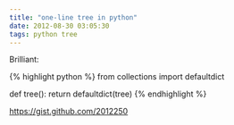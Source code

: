 ```yaml
---
title: "one-line tree in python"
date: 2012-08-30 03:05:30
tags: python tree
---
```


<p>
Brilliant:

{% highlight python %}
from collections import defaultdict

def tree(): return defaultdict(tree)
{% endhighlight %}
</p>

<p>
<a href="https://gist.github.com/2012250">https://gist.github.com/2012250</a>
</p>
